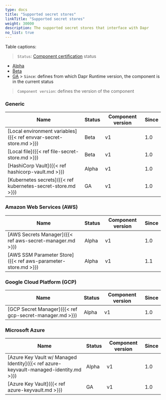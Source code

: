 ```yaml
---
type: docs
title: "Supported secret stores"
linkTitle: "Supported secret stores"
weight: 30000
description: The supported secret stores that interface with Dapr
no_list: true
---
```


Table captions:

> `Status`: [Component certification]({{X29X}}) status
  - [Alpha]({{X18X}})
  - [Beta]({{X20X}})
  - [GA]({{X22X}}) > `Since`: defines from which Dapr Runtime version, the component is in the current status

> `Component version`: defines the version of the component

### Generic

| Name                                                              | Status | Component version | Since |
| ----------------------------------------------------------------- | ------ | ----------------- | ----- |
| [Local environment variables]({{< ref envvar-secret-store.md >}}) | Beta   | v1                | 1.0   |
| [Local file]({{< ref file-secret-store.md >}})                    | Beta   | v1                | 1.0   |
| [HashiCorp Vault]({{< ref hashicorp-vault.md >}})                 | Alpha  | v1                | 1.0   |
| [Kubernetes secrets]({{< ref kubernetes-secret-store.md >}})      | GA     | v1                | 1.0   |

### Amazon Web Services (AWS)

| Name                                                          | Status | Component version | Since |
| ------------------------------------------------------------- | ------ | ----------------- | ----- |
| [AWS Secrets Manager]({{< ref aws-secret-manager.md >}})      | Alpha  | v1                | 1.0   |
| [AWS SSM Parameter Store]({{< ref aws-parameter-store.md >}}) | Alpha  | v1                | 1.1   |

### Google Cloud Platform (GCP)

| Name                                                    | Status | Component version | Since |
| ------------------------------------------------------- | ------ | ----------------- | ----- |
| [GCP Secret Manager]({{< ref gcp-secret-manager.md >}}) | Alpha  | v1                | 1.0   |

### Microsoft Azure

| Name                                                                                  | Status | Component version | Since |
| ------------------------------------------------------------------------------------- | ------ | ----------------- | ----- |
| [Azure Key Vault w/ Managed Identity]({{< ref azure-keyvault-managed-identity.md >}}) | Alpha  | v1                | 1.0   |
| [Azure Key Vault]({{< ref azure-keyvault.md >}})                                      | GA     | v1                | 1.0   |
